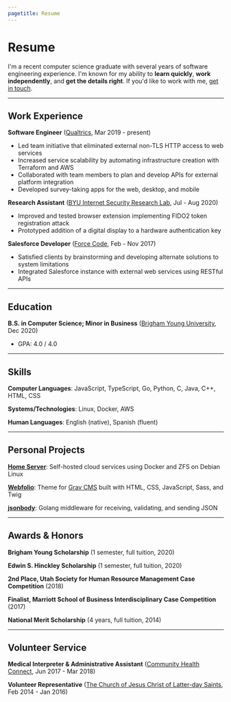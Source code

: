 ```yaml
---
pagetitle: Resume
---
```


# Resume

I'm a recent computer science graduate with several years of software engineering experience. I'm known for my ability to **learn quickly**, **work independently**, and **get the details right**. If you'd like to work with me, [get in touch](mailto:hi@jasoncarloscox.com).

---

## Work Experience

**Software Engineer** ([Qualtrics](https://qualtrics.com), Mar 2019 - present)

- Led team initiative that eliminated external non-TLS HTTP access to web services
- Increased service scalability by automating infrastructure creation with Terraform and AWS
- Collaborated with team members to plan and develop APIs for external platform integration
- Developed survey-taking apps for the web, desktop, and mobile

**Research Assistant** ([BYU Internet Security Research Lab](https://isrl.byu.edu), Jul - Aug 2020)

- Improved and tested browser extension implementing FIDO2 token registration attack
- Prototyped addition of a digital display to a hardware authentication key

**Salesforce Developer** ([Force Code](https://force-code.com), Feb - Nov 2017)

- Satisfied clients by brainstorming and developing alternate solutions to system limitations
- Integrated Salesforce instance with external web services using RESTful APIs

---

## Education

**B.S. in Computer Science; Minor in Business** ([Brigham Young University](https://byu.edu), Dec 2020)

- GPA: 4.0 / 4.0

---

## Skills

**Computer Languages**: JavaScript, TypeScript, Go, Python, C, Java, C++, HTML, CSS

**Systems/Technologies**: Linux, Docker, AWS

**Human Languages**: English (native), Spanish (fluent)

---

## Personal Projects

[**Home Server**](/projects/home-server.html): Self-hosted cloud services using Docker and ZFS on Debian Linux

[**Webfolio**](https://github.com/jasonccox/grav-theme-webfolio): Theme for [Grav CMS](https://getgrav.org) built with HTML, CSS, JavaScript, Sass, and Twig

[**jsonbody**](https://github.com/jasonccox/jsonbody): Golang middleware for receiving, validating, and sending JSON

---

## Awards & Honors

**Brigham Young Scholarship** (1 semester, full tuition, 2020)

**Edwin S. Hinckley Scholarship** (1 semester, full tuition, 2020)

**2nd Place, Utah Society for Human Resource Management Case Competition** (2018)

**Finalist, Marriott School of Business Interdisciplinary Case Competition** (2017)

**National Merit Scholarship** (4 years, full tuition, 2014)

---

## Volunteer Service

**Medical Interpreter & Administrative Assistant** ([Community Health Connect](https://utahchc.org), Jun 2017 - Mar 2018)

**Volunteer Representative** ([The Church of Jesus Christ of Latter-day Saints](https://churchofjesuschrist.org), Feb 2014 - Jan 2016)

